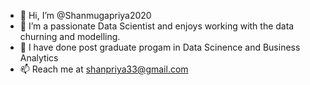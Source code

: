 - 👋 Hi, I’m @Shanmugapriya2020
- 👀 I’m a passionate Data Scientist and enjoys working with the data churning and modelling.
- 🌱 I have done post graduate progam in Data Scinence and Business Analytics
- 📫 Reach me at shanpriya33@gmail.com

<!---
Shanmugapriya2020/Shanmugapriya2020 is a ✨ special ✨ repository because its `README.md` (this file) appears on your GitHub profile.
You can click the Preview link to take a look at your changes.
--->
